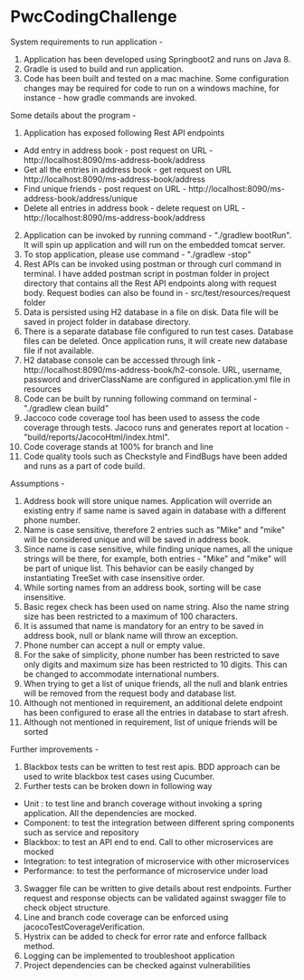 # PwcCodingChallenge

System requirements to run application - 

1. Application has been developed using Springboot2 and runs on Java 8.
2. Gradle is used to build and run application.
3. Code has been built and tested on a mac machine. Some configuration changes may be required for code to run on a windows machine, for instance - how gradle commands are invoked.

Some details about the program -

1. Application has exposed following Rest API endpoints
 - Add entry in address book - post request on URL - http://localhost:8090/ms-address-book/address    
 - Get all the entries in address book - get request on URL http://localhost:8090/ms-address-book/address
 - Find unique friends - post request on URL - http://localhost:8090/ms-address-book/address/unique
 - Delete all entries in address book - delete request on URL - http://localhost:8090/ms-address-book/address
    
2. Application can be invoked by running command - "./gradlew bootRun". It will spin up application and will run on the embedded tomcat server. 
3. To stop application, please use command - "./gradlew -stop"
4. Rest APIs can be invoked using postman or through curl command in terminal. I have added postman script in postman folder in project directory that contains all the Rest API endpoints along with request body. Request bodies can also be found in - src/test/resources/request folder
5. Data is persisted using H2 database in a file on disk. Data file will be saved in project folder in database directory.
6. There is a separate database file configured to run test cases. Database files can be deleted. Once application runs, it will create new database file if not available.
7. H2 database console can be accessed through link - http://localhost:8090/ms-address-book/h2-console. URL, username, password and driverClassName are configured in application.yml file in resources
8. Code can be built by running following command on terminal - "./gradlew clean build"
9. Jaccoco code coverage tool has been used to assess the code coverage through tests. Jacoco runs and generates report at location - "build/reports/JacocoHtml/index.html". 
10. Code coverage stands at 100% for branch and line
11. Code quality tools such as Checkstyle and FindBugs have been added and runs as a part of code build.

Assumptions -

1. Address book will store unique names. Application will override an existing entry if same name is saved again in database with a different phone number.
2. Name is case sensitive, therefore 2 entries such as "Mike" and "mike" will be considered unique and will be saved in address book.
3. Since name is case sensitive, while finding unique names, all the unique strings will be there, for example, both entries - "Mike" and "mike" will be part of unique list. This behavior can be easily changed by instantiating TreeSet with case insensitive order.
4. While sorting names from an address book, sorting will be case insensitive.
5. Basic regex check has been used on name string. Also the name string size has been restricted to a maximum of 100 characters. 
6. It is assumed that name is mandatory for an entry to be saved in address book, null or blank name will throw an exception.
7. Phone number can accept a null or empty value.
8. For the sake of simplicity, phone number has been restricted to save only digits and maximum size has been restricted to 10 digits. This can be changed to accommodate international numbers.
9. When trying to get a list of unique friends, all the null and blank entries will be removed from the request body and database list.
10. Although not mentioned in requirement, an additional delete endpoint has been configured to erase all the entries in database to start afresh.
11. Although not mentioned in requirement, list of unique friends will be sorted

Further improvements -

1. Blackbox tests can be written to test rest apis. BDD approach can be used to write blackbox test cases using Cucumber. 
2. Further tests can be broken down in following way 
 - Unit : to test line and branch coverage without invoking a spring application. All the dependencies are mocked.
 - Component: to test the integration between different spring components such as service and repository
 - Blackbox: to test an API end to end. Call to other microservices are mocked
 - Integration: to test integration of microservice with other microservices
 - Performance: to test the performance of microservice under load
 
3. Swagger file can be written to give details about rest endpoints. Further request and response objects can be validated against swagger file to check object structure.
4. Line and branch code coverage can be enforced using jacocoTestCoverageVerification.
5. Hystrix can be added to check for error rate and enforce fallback method. 
6. Logging can be implemented to troubleshoot application
7. Project dependencies can be checked against vulnerabilities

